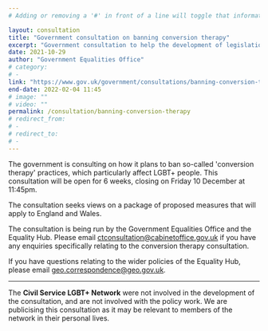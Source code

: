 ```yaml
---
# Adding or removing a '#' in front of a line will toggle that information off and on from being processed. 

layout: consultation
title: "Government consultation on banning conversion therapy"
excerpt: "Government consultation to help the development of legislation for banning conversion therapy."
date: 2021-10-29
author: "Government Equalities Office"
# category: 
# - 
link: "https://www.gov.uk/government/consultations/banning-conversion-therapy"
end-date: 2022-02-04 11:45
# image: ""
# video: ""
permalink: /consultation/banning-conversion-therapy
# redirect_from: 
# - 
# redirect_to: 
# - 
---
```


The government is consulting on how it plans to ban so-called 'conversion therapy' practices, which particularly affect LGBT+ people. This consultation will be open for 6 weeks, closing on Friday 10 December at 11:45pm.

The consultation seeks views on a package of proposed measures that will apply to England and Wales.

The consultation is being run by the Government Equalities Office and the Equality Hub. Please email <ctconsultation@cabinetoffice.gov.uk> if you have any enquiries specifically relating to the conversion therapy consultation.

If you have questions relating to the wider policies of the Equality Hub, please email <geo.correspondence@geo.gov.uk>.

---

The **Civil Service LGBT+ Network** were not involved in the development of the consultation, and are not involved with the policy work. We are publicising this consultation as it may be relevant to members of the network in their personal lives.
